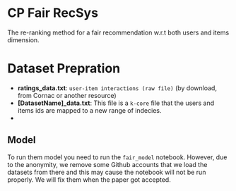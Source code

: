 # CP Fair RecSys
The re-ranking method for a fair recommendation w.r.t both users and items dimension.

# Dataset Prepration
- **ratings_data.txt**: `user-item interactions (raw file)` (by download, from Cornac or another resource)
- **[DatasetName]_data.txt**: This file is a `k-core` file that the users and items ids are mapped to a new range of indecies.
- 

## Model
To run them model you need to run the `fair_model` notebook. However, due to the anonymity, we remove some Github accounts that we load the datasets from there and this may cause the notebook will not be run properly. We will fix them when the paper got accepted.
